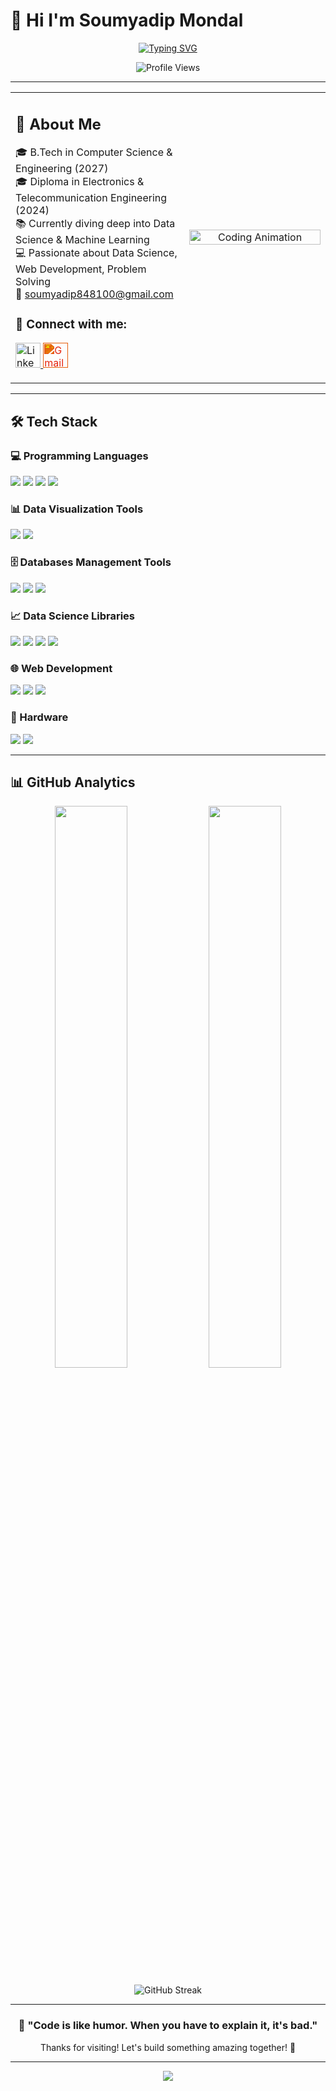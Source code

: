# 👋 Hi I'm Soumyadip Mondal

<p align="center">
  <a href="https://git.io/typing-svg">
    <img src="https://readme-typing-svg.demolab.com?font=Fira+Code&size=28&pause=1000&color=00FFB2&center=true&vCenter=true&width=800&lines=Hi+I'm+Soumyadip;Welcome+to+my+GitHub+Profile!;Always+learning+and+building+cool+stuff!;Let's+connect+and+collaborate!" alt="Typing SVG" />
  </a>
</p>

<p align="center">
  <img src="https://komarev.com/ghpvc/?username=adrsshh&style=for-the-badge&color=brightgreen" alt="Profile Views" />
</p>

---

<table>
<tr>
<td width="40%">
  
## 🚀 About Me
  
🎓 B.Tech in Computer Science & Engineering (2027)  
🎓 Diploma in Electronics & Telecommunication Engineering (2024)  
📚 Currently diving deep into Data Science & Machine Learning  
💻 Passionate about Data Science, Web Development, Problem Solving  
📧 soumyadip848100@gmail.com  

### 🤝 Connect with me:
<p>
<a href="https://linkedin.com/in/your_linkedin" target="_blank">
  <img src="https://cdn.jsdelivr.net/gh/devicons/devicon/icons/linkedin/linkedin-original.svg" alt="LinkedIn" width="40" height="40"/>
</a>
<a href="mailto:soumyadip848100@gmail.com">
  <img src="https://cdn.jsdelivr.net/npm/simple-icons@v9/icons/gmail.svg" alt="Gmail" width="40" height="40" style="filter: invert(19%) sepia(94%) saturate(4967%) hue-rotate(356deg) brightness(91%) contrast(98%);"/>
</a>
</p>

</td>
<td align="center" width="40%">
  <img src="https://media.giphy.com/media/qgQUggAC3Pfv687qPC/giphy.gif" width="100%" alt="Coding Animation" />
</td>
</tr>
</table>

---

## 🛠 Tech Stack

### 💻 Programming Languages
<p>
<img src="https://img.shields.io/badge/C-00599C?style=for-the-badge&logo=c&logoColor=white&border-radius=10" />
<img src="https://img.shields.io/badge/Python-3776AB?style=for-the-badge&logo=python&logoColor=white&border-radius=10" />
<img src="https://img.shields.io/badge/Java-ED8B00?style=for-the-badge&logo=openjdk&logoColor=white&border-radius=10" />
<img src="https://img.shields.io/badge/JavaScript-F7DF1E?style=for-the-badge&logo=javascript&logoColor=black&border-radius=10" />
</p>

### 📊 Data Visualization Tools
<p>
<img src="https://img.shields.io/badge/Microsoft_Excel-217346?style=for-the-badge&logo=microsoft-excel&logoColor=white&border-radius=10" />
<img src="https://img.shields.io/badge/Power_BI-F2C811?style=for-the-badge&logo=powerbi&logoColor=black&border-radius=10" />
</p>

### 🗄 Databases Management Tools
<p>
<img src="https://img.shields.io/badge/MySQL-005C84?style=for-the-badge&logo=mysql&logoColor=white&border-radius=10" />
<img src="https://img.shields.io/badge/PostgreSQL-316192?style=for-the-badge&logo=postgresql&logoColor=white&border-radius=10" />
<img src="https://img.shields.io/badge/SQLite-07405E?style=for-the-badge&logo=sqlite&logoColor=white&border-radius=10" />
</p>

### 📈 Data Science Libraries
<p>
<img src="https://img.shields.io/badge/Pandas-150458?style=for-the-badge&logo=pandas&logoColor=white&border-radius=10" />
<img src="https://img.shields.io/badge/NumPy-013243?style=for-the-badge&logo=numpy&logoColor=white&border-radius=10" />
<img src="https://img.shields.io/badge/Matplotlib-11557C?style=for-the-badge&logo=python&logoColor=white&border-radius=10" />
<img src="https://img.shields.io/badge/Seaborn-4EABD1?style=for-the-badge&logo=python&logoColor=white&border-radius=10" />
</p>

### 🌐 Web Development
<p>
<img src="https://img.shields.io/badge/HTML5-E34F26?style=for-the-badge&logo=html5&logoColor=white&border-radius=10" />
<img src="https://img.shields.io/badge/CSS3-1572B6?style=for-the-badge&logo=css3&logoColor=white&border-radius=10" />
<img src="https://img.shields.io/badge/Tailwind_CSS-38B2AC?style=for-the-badge&logo=tailwind-css&logoColor=white&border-radius=10" />
</p>

### 🔧 Hardware
<p>
<img src="https://img.shields.io/badge/Arduino-00979D?style=for-the-badge&logo=arduino&logoColor=white&border-radius=10" />
<img src="https://img.shields.io/badge/IoT-FF6F00?style=for-the-badge&logo=internetofthings&logoColor=white&border-radius=10" />
</p>

---

## 📊 GitHub Analytics

<p align="center">
  <img width="48%" src="https://github-readme-stats.vercel.app/api?username=adrsshh&show_icons=true&theme=tokyonight&count_private=true&hide_border=true&bg_color=0D1117" />
  <img width="48%" src="https://github-readme-stats.vercel.app/api/top-langs/?username=adrsshh&layout=compact&theme=tokyonight&hide_border=true&bg_color=0D1117" />
</p>

<p align="center">
  <img src="https://github-readme-streak-stats.herokuapp.com/?user=adrsshh&theme=tokyonight&hide_border=true&background=0D1117" alt="GitHub Streak" />
</p>

---

<div align="center">
  
### 💫 "Code is like humor. When you have to explain it, it's bad."

Thanks for visiting! Let's build something amazing together! 🚀

</div>

---

<p align="center">
  <img src="https://capsule-render.vercel.app/api?type=waving&color=gradient&height=100&section=footer" />
</p>
